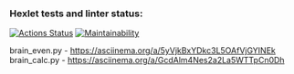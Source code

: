 ### Hexlet tests and linter status:
[![Actions Status](https://github.com/Myakot/python-project-49/workflows/hexlet-check/badge.svg)](https://github.com/Myakot/python-project-49/actions)
[![Maintainability](https://api.codeclimate.com/v1/badges/b59cde75c1a789a2b933/maintainability)](https://codeclimate.com/github/Myakot/python-project-49/maintainability)

brain_even.py - https://asciinema.org/a/5yVjkBxYDkc3L5OAfVjGYINEk
brain_calc.py - https://asciinema.org/a/GcdAlm4Nes2a2La5WTTpCn0Dh
